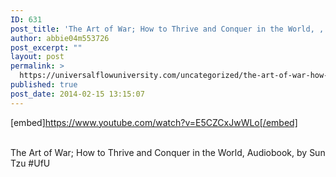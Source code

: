 ```yaml
---
ID: 631
post_title: 'The Art of War; How to Thrive and Conquer in the World, , by Sun Tzu #UfU'
author: abbie04m553726
post_excerpt: ""
layout: post
permalink: >
  https://universalflowuniversity.com/uncategorized/the-art-of-war-how-to-thrive-and-conquer-in-the-world-by-sun-tzu-ufu/
published: true
post_date: 2014-02-15 13:15:07
---
```

[embed]https://www.youtube.com/watch?v=E5CZCxJwWLo[/embed]</br></br>
<p>The Art of War; How to Thrive and Conquer in the World, Audiobook, by Sun Tzu #UfU</p>